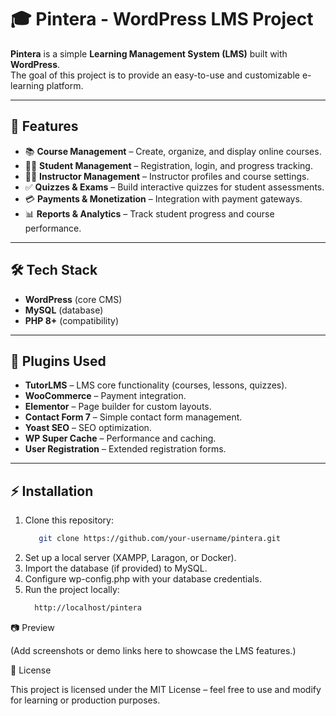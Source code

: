 # 🎓 Pintera - WordPress LMS Project

**Pintera** is a simple **Learning Management System (LMS)** built with **WordPress**.  
The goal of this project is to provide an easy-to-use and customizable e-learning platform.

---

## 🚀 Features
- 📚 **Course Management** – Create, organize, and display online courses.
- 👩‍🎓 **Student Management** – Registration, login, and progress tracking.
- 🧑‍🏫 **Instructor Management** – Instructor profiles and course settings.
- ✅ **Quizzes & Exams** – Build interactive quizzes for student assessments.
- 💳 **Payments & Monetization** – Integration with payment gateways.
- 📊 **Reports & Analytics** – Track student progress and course performance.

---

## 🛠️ Tech Stack
- **WordPress** (core CMS)
- **MySQL** (database)
- **PHP 8+** (compatibility)

---

## 🔌 Plugins Used
- **TutorLMS** – LMS core functionality (courses, lessons, quizzes).  
- **WooCommerce** – Payment integration.  
- **Elementor** – Page builder for custom layouts.  
- **Contact Form 7** – Simple contact form management.  
- **Yoast SEO** – SEO optimization.  
- **WP Super Cache** – Performance and caching.  
- **User Registration** – Extended registration forms.  

---

## ⚡ Installation
1. Clone this repository:
   ```bash
      git clone https://github.com/your-username/pintera.git
   ```
2. Set up a local server (XAMPP, Laragon, or Docker).
3. Import the database (if provided) to MySQL.
4. Configure wp-config.php with your database credentials.
5. Run the project locally:
   ```bash
     http://localhost/pintera
   ```

📷 Preview

(Add screenshots or demo links here to showcase the LMS features.)

📄 License

This project is licensed under the MIT License – feel free to use and modify for learning or production purposes.
